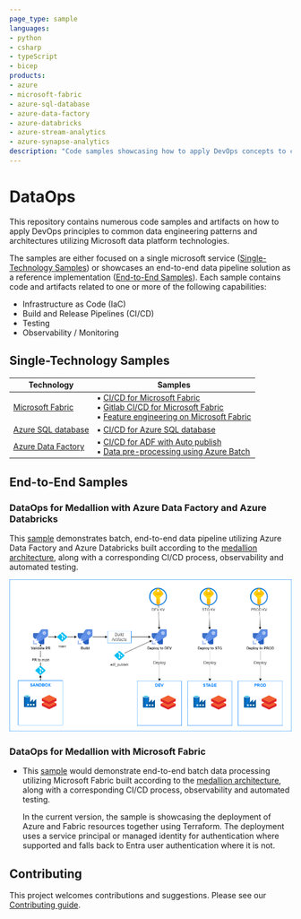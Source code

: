 ```yaml
---
page_type: sample
languages:
- python
- csharp
- typeScript
- bicep
products:
- azure
- microsoft-fabric
- azure-sql-database
- azure-data-factory
- azure-databricks
- azure-stream-analytics
- azure-synapse-analytics
description: "Code samples showcasing how to apply DevOps concepts to common data engineering patterns and architectures leveraging different Microsoft data platform technologies."
---
```


# DataOps

This repository contains numerous code samples and artifacts on how to apply DevOps principles to common data engineering patterns and architectures utilizing Microsoft data platform technologies.

The samples are either focused on a single microsoft service ([Single-Technology Samples](#single-technology-samples)) or showcases an end-to-end data pipeline solution as a reference implementation ([End-to-End Samples](#end-to-end-samples)). Each sample contains code and artifacts related to one or more of the following capabilities:

- Infrastructure as Code (IaC)
- Build and Release Pipelines (CI/CD)
- Testing
- Observability / Monitoring

## Single-Technology Samples

| Technology | Samples |
| ---------- | ------- |
| [Microsoft Fabric](./fabric/README.md) | ▪️ [CI/CD for Microsoft Fabric](./fabric/fabric_ci_cd/README.md)<br>▪️ [Gitlab CI/CD for Microsoft Fabric](./fabric/fabric_cicd_gitlab/README.md)<br>▪️ [Feature engineering on Microsoft Fabric](./fabric/feature_engineering_on_fabric/README.md) |
| [Azure SQL database](./azuresqldb/README.md) | ▪️ [CI/CD for Azure SQL database](./azuresqldb/azuresql_ci_cd/README.md) |
| [Azure Data Factory](./azuredatafactory/README.md) | ▪️ [CI/CD for ADF with Auto publish](./azuredatafactory/adf_cicd_auto_publish/README.md)<br> ▪️ [Data pre-processing using Azure Batch](./azuredatafactory/adf_data_pre_processing_with_azure_batch/README.md) |

## End-to-End Samples

### DataOps for Medallion with Azure Data Factory and Azure Databricks

This [sample](databricks/parking_sensors/) demonstrates batch, end-to-end data pipeline utilizing Azure Data Factory and Azure Databricks built according to the [medallion architecture](https://learn.microsoft.com/azure/databricks/lakehouse/medallion), along with a corresponding CI/CD process, observability and automated testing.

[![Medallion with Azure Data Factory and Azure Databricks](docs/images/CI_CD_process_simplified.png "Architecture")](databricks/parking_sensors/)

### DataOps for Medallion with Microsoft Fabric

- This [sample](./fabric/fabric_dataops_sample/) would demonstrate end-to-end batch data processing utilizing Microsoft Fabric built according to the [medallion architecture](https://learn.microsoft.com/fabric/onelake/onelake-medallion-lakehouse-architecture), along with a corresponding CI/CD process, observability and automated testing.

  In the current version, the sample is showcasing the deployment of Azure and Fabric resources together using Terraform. The deployment uses a service principal or managed identity for authentication where supported and falls back to Entra user authentication where it is not.

## Contributing

This project welcomes contributions and suggestions. Please see our [Contributing guide](/CONTRIBUTING.md).
